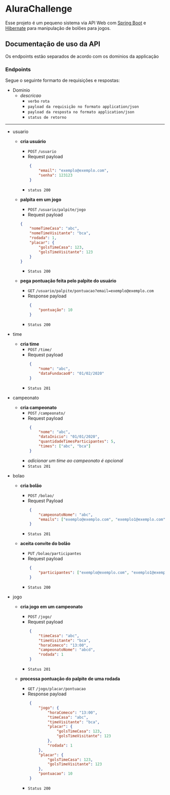 # AluraChallenge

Esse projeto é um pequeno sistema via API Web com [Spring Boot](https://spring.io/projects/spring-boot) e [Hibernate](https://hibernate.org/) para manipulação de bolões para jogos.

## Documentação de uso da API

Os endpoints estão separados de acordo com os dominios da applicação 

### Endpoints

Segue o seguinte formarto de requisições e respostas:

- Dominio
    - *descricao*
        - `verbo` `rota`
        - ` payload da requisição no formato application/json `
        - ` payload da resposta no formato application/json `
        - ` status de retorno `

---

- usuario
    - **cria usuário**
        - ` POST ` ` /usuario `
        - Request payload
        ```json
            {
                "email": "exemplo@exemplo.com",
                "senha": 123123
            }
        ```
        - ` status 200 `

    - **palpita em um jogo**
        - ` POST ` ` /usuario/palpite/jogo `
        - Request payload
        ```json
        {
            "nomeTimeCasa": "abc",
            "nomeTimeVisitante": "bca",
            "rodada": 1,
            "placar": {
                "golsTimeCasa": 123,
                "golsTimeVisitante": 123
            }
        }
        ```
        - ` Status 200 `   
    
    - **pega pontuação feita pelo palpite do usuário**
        - ` GET ` ` /usuario/palpite/pontuacao?email=exemplo@exemplo.com `
        - Response payload
        ```json
            {
                "pontuação": 10
            }
        ```
        - ` Status 200 `

- time
    - **cria time**
        - ` POST ` `/time/`
        - Request payload
        ```json
            {
                "nome": "abc",
                "dataFundacao0": "01/02/2020"
            }
        ```
        - ` Status 201 `

- campeonato
    - **cria campeonato**
        - ` POST ` ` /campeonato/ `
        - Request payload
        ```json
            {
                "nome": "abc",
                "dataInicio": "01/01/2020",
                "quantidadeTimesParticipantes": 5,
                "times": ["abc", "bca"] 
            }
        ```
        - *adicionar um time ao campeonato é opcional*
        - ` Status 201 `

- bolao
    - **cria bolão**
        - ` POST ` ` /bolao/ `
        - Request Payload
        ```json
            {
                "campeonatoNome": "abc",
                "emails": ["exemplo@exemplo.com", "exemplo1@exemplo.com"]
            }
        ```
        - ` Status 201 `
    
    - **aceita convite do bolão**
        - ` PUT ` ` /bolao/participantes `
        - Request payload 
        ```json
            {
                "participantes": ["exemplo@exemplo.com", "exemplo1@exemplo.com"]
            }
        ```
        - ` Status 200 `
    
- jogo
    - **cria jogo em um campeonato**
        - `POST` `/jogo/`
        - Request payload
        ```json
            {
                "timeCasa": "abc",
                "timeVisitante": "bca",
                "horaComeco": "13:00",
                "campeonatoNome": "abcd",
                "rodada": 1
            }
        ```
        - ` Status 201 `

    - **processa pontuação do palpite de uma rodada**
        - ` GET ` ` /jogo/placar/pontuacao `
        - Response payload
        ```json
            {
                "jogo": {
                    "horaComeco": "13:00",
                    "timeCasa": "abc",
                    "timeVisitante": "bca",
                    "placar": {
                        "golsTimeCasa": 123,
                        "golsTimeVisitante": 123
                    },
                    "rodada": 1
                },
                "placar": {
                    "golsTimeCasa": 123,
                    "golsTimeVisitante": 123
                },
                "pontuacao": 10
            }
        ```
        - ` Status 200 `
    